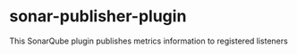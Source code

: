 sonar-publisher-plugin
======================

This SonarQube plugin publishes metrics information to registered listeners
